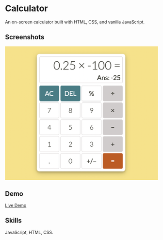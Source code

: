 # Calculator

An on-screen calculator built with HTML, CSS, and vanilla JavaScript.


## Screenshots

![App Screenshot](/images/demo.png)


## Demo

[Live Demo](https://quandaworld.github.io/calculator/)


## Skills
JavaScript, HTML, CSS.
